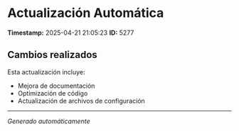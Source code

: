 # Actualización Automática

**Timestamp:** 2025-04-21 21:05:23
**ID:** 5277

## Cambios realizados

Esta actualización incluye:
- Mejora de documentación
- Optimización de código
- Actualización de archivos de configuración

---
*Generado automáticamente*
